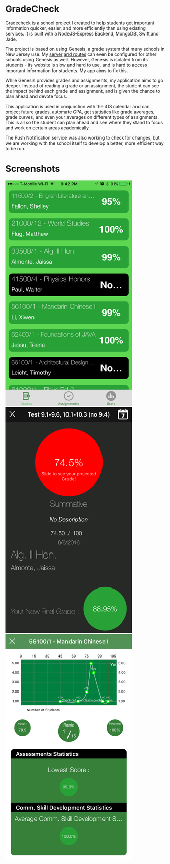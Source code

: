 # GradeCheck
Gradecheck is a school project I created to help students get important information quicker, easier, and more efficiently than using existing services. It is built with a NodeJS-Express Backend, MongoDB, Swift,and Jade.

The project is based on using Genesis, a grade system that many schools in New Jersey use. My [server](/app.js) [and routes](/routes/index.js) can even be configured for other schools using Genesis as well. However, Genesis is isolated from its students - its website is slow and hard to use, and is hard to access important information for students. My app aims to fix this.

While Genesis provides grades and assignments, my application aims to go deeper. Instead of reading a grade or an assignment, the student can see the impact behind each grade and assignment, and is given the chance to plan ahead and devote focus.

This application is used in conjunction with the iOS calendar and can project future grades, automate GPA, get statistics like grade averages, grade curves, and even your averages on different types of assignments. This is all so the student can plan ahead and see where they stand to focus and work on certain areas academically.

The Push Notification service was also working to check for changes, but we are working with the school itself to develop a better, more efficient way to be run. 

# Screenshots
<img src="/screenshots/GradeTable.PNG" width="400">
<img src="/screenshots/Projections.PNG" width="400">
<img src="/screenshots/Stats.PNG" width="400">

